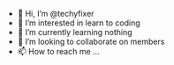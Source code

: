 - 👋 Hi, I’m @techyfixer
- 👀 I’m interested in learn to coding
- 🌱 I’m currently learning nothing
- 💞️ I’m looking to collaborate on members
- 📫 How to reach me ...

<!---
techyfixer/techyfixer is a ✨ special ✨ repository because its `README.md` (this file) appears on your GitHub profile.
You can click the Preview link to take a look at your changes.
--->
